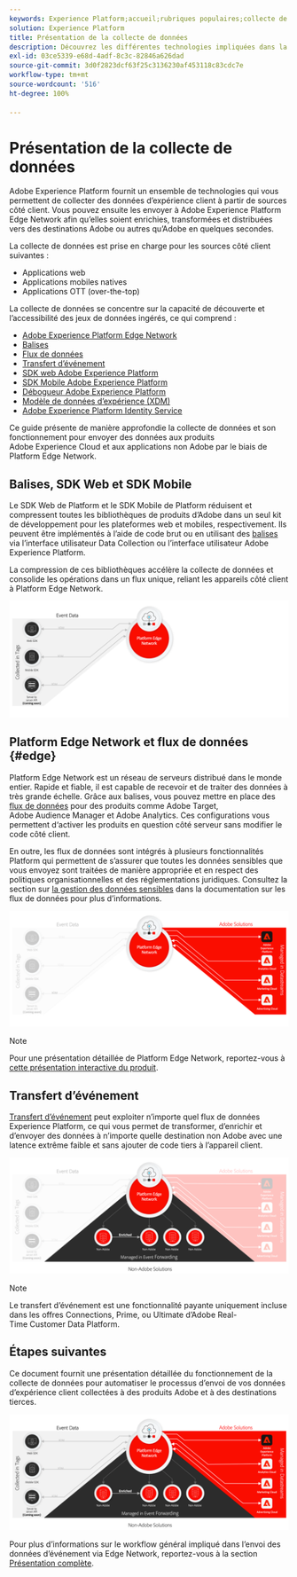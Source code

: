 ```yaml
---
keywords: Experience Platform;accueil;rubriques populaires;collecte de données;lancement;sdk web
solution: Experience Platform
title: Présentation de la collecte de données
description: Découvrez les différentes technologies impliquées dans la collecte de données relatives aux expériences client dans Adobe Experience Platform.
exl-id: 03ce5339-e68d-4adf-8c3c-82846a626dad
source-git-commit: 3d0f2823dcf63f25c3136230af453118c83cdc7e
workflow-type: tm+mt
source-wordcount: '516'
ht-degree: 100%

---
```


# Présentation de la collecte de données

Adobe Experience Platform fournit un ensemble de technologies qui vous permettent de collecter des données d’expérience client à partir de sources côté client. Vous pouvez ensuite les envoyer à Adobe Experience Platform Edge Network afin qu’elles soient enrichies, transformées et distribuées vers des destinations Adobe ou autres qu’Adobe en quelques secondes.

La collecte de données est prise en charge pour les sources côté client suivantes :

* Applications web
* Applications mobiles natives
* Applications OTT (over-the-top)

La collecte de données se concentre sur la capacité de découverte et l’accessibilité des jeux de données ingérés, ce qui comprend :

* [Adobe Experience Platform Edge Network](https://experienceleague.adobe.com/docs/web-sdk-learn/tutorials/introduction-to-web-sdk-and-edge-network.html?lang=fr)
* [Balises](../tags/home.md)
* [Flux de données](../datastreams/overview.md)
* [Transfert d’événement](../tags/ui/event-forwarding/overview.md)
* [SDK web Adobe Experience Platform](../edge/home.md)
* [ SDK Mobile Adobe Experience Platform](https://aep-sdks.gitbook.io/docs/)
* [Débogueur Adobe Experience Platform](https://chrome.google.com/webstore/detail/adobe-experience-platform/bfnnokhpnncpkdmbokanobigaccjkpob?hl=fr)
* [Modèle de données d’expérience (XDM)](../xdm/home.md)
* [Adobe Experience Platform Identity Service](../identity-service/home.md)

Ce guide présente de manière approfondie la collecte de données et son fonctionnement pour envoyer des données aux produits Adobe Experience Cloud et aux applications non Adobe par le biais de Platform Edge Network.

## Balises, SDK Web et SDK Mobile

Le SDK Web de Platform et le SDK Mobile de Platform réduisent et compressent toutes les bibliothèques de produits d’Adobe dans un seul kit de développement pour les plateformes web et mobiles, respectivement. Ils peuvent être implémentés à l’aide de code brut ou en utilisant des [balises](../tags/home.md) via l’interface utilisateur Data Collection ou l’interface utilisateur Adobe Experience Platform.

La compression de ces bibliothèques accélère la collecte de données et consolide les opérations dans un flux unique, reliant les appareils côté client à Platform Edge Network.

![Balises, SDK Web, SDK Mobile](./images/home/tags-sdks.png)

## Platform Edge Network et flux de données {#edge}

Platform Edge Network est un réseau de serveurs distribué dans le monde entier. Rapide et fiable, il est capable de recevoir et de traiter des données à très grande échelle. Grâce aux balises, vous pouvez mettre en place des [flux de données](../datastreams/overview.md) pour des produits comme Adobe Target, Adobe Audience Manager et Adobe Analytics. Ces configurations vous permettent d‘activer les produits en question côté serveur sans modifier le code côté client.

En outre, les flux de données sont intégrés à plusieurs fonctionnalités Platform qui permettent de s’assurer que toutes les données sensibles que vous envoyez sont traitées de manière appropriée et en respect des politiques organisationnelles et des réglementations juridiques. Consultez la section sur [la gestion des données sensibles](../datastreams/overview.md#sensitive) dans la documentation sur les flux de données pour plus d’informations.

![Solutions de flux de données et d’Adobe](./images/home/adobe-solutions.png)

>[!NOTE]
>
>Pour une présentation détaillée de Platform Edge Network, reportez-vous à [cette présentation interactive du produit](https://adobe-ideacloud.forgedx.com/adobe-adobe-edge-collection/adobe-experience-edge/public/mx?SUID=hgb1a48ICSCpbM6MzBYHbxnsh9DgjUy1).

## Transfert d’événement

[Transfert d’événement](../tags/ui/event-forwarding/overview.md) peut exploiter n’importe quel flux de données Experience Platform, ce qui vous permet de transformer, d’enrichir et d’envoyer des données à n’importe quelle destination non Adobe avec une latence extrême faible et sans ajouter de code tiers à l’appareil client.

![Transfert d’événement](./images/home/event-forwarding.png)

>[!NOTE]
>
>Le transfert d’événement est une fonctionnalité payante uniquement incluse dans les offres Connections, Prime, ou Ultimate d’Adobe Real-Time Customer Data Platform.

## Étapes suivantes

Ce document fournit une présentation détaillée du fonctionnement de la collecte de données pour automatiser le processus d’envoi de vos données d’expérience client collectées à des produits Adobe et à des destinations tierces.

![Framework de collecte de données](./images/home/collection.png)

Pour plus d’informations sur le workflow général impliqué dans l’envoi des données d’événement via Edge Network, reportez-vous à la section [Présentation complète](./e2e.md).
